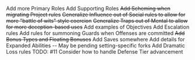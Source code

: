 Add more Primary Roles
Add Supporting Roles
~~Add Scheming when migrating Project rules~~
~~Generalize Influence out of Social rules to allow for more "battle of wits" style coercion~~
~~Generalize Traps out of Mental to allow for more deception-based uses~~
Add examples of Objectives
Add Escalation rules
Add rules for summoning Guards when Offenses are committed
~~Add Bonus Types and Floating Bonuses~~
Add Saves somewhere
Add details for Expanded Abilities -- May be pending setting-specific forks
Add Dramatic Loss rules
TODO: #11 Consider how to handle Defense Tier advancement